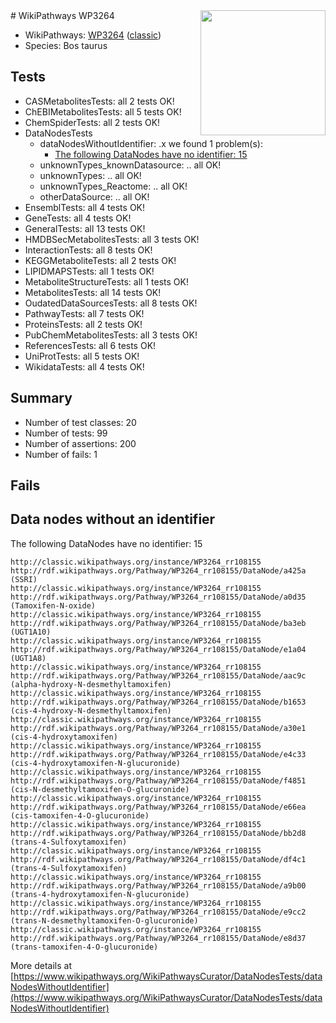 <img style="float: right; width: 200px" src="https://upload.wikimedia.org/wikipedia/commons/thumb/8/83/Wplogo_with_text_500.png/640px-Wplogo_with_text_500.png" />
# WikiPathways WP3264

* WikiPathways: [WP3264](https://wikipathways.org/pathways/WP3264) ([classic](https://classic.wikipathways.org/instance/WP3264))
* Species: Bos taurus
## Tests
* CASMetabolitesTests: all 2 tests OK!
* ChEBIMetabolitesTests: all 5 tests OK!
* ChemSpiderTests: all 2 tests OK!
* DataNodesTests
    * dataNodesWithoutIdentifier: .x we found 1 problem(s):
        * [The following DataNodes have no identifier: 15](#8792c495)
    * unknownTypes_knownDatasource: .. all OK!
    * unknownTypes: .. all OK!
    * unknownTypes_Reactome: .. all OK!
    * otherDataSource: .. all OK!
* EnsemblTests: all 4 tests OK!
* GeneTests: all 4 tests OK!
* GeneralTests: all 13 tests OK!
* HMDBSecMetabolitesTests: all 3 tests OK!
* InteractionTests: all 8 tests OK!
* KEGGMetaboliteTests: all 2 tests OK!
* LIPIDMAPSTests: all 1 tests OK!
* MetaboliteStructureTests: all 1 tests OK!
* MetabolitesTests: all 14 tests OK!
* OudatedDataSourcesTests: all 8 tests OK!
* PathwayTests: all 7 tests OK!
* ProteinsTests: all 2 tests OK!
* PubChemMetabolitesTests: all 3 tests OK!
* ReferencesTests: all 6 tests OK!
* UniProtTests: all 5 tests OK!
* WikidataTests: all 4 tests OK!


## Summary

* Number of test classes: 20
* Number of tests: 99
* Number of assertions: 200
* Number of fails: 1

## Fails

<a name="8792c495" />

## Data nodes without an identifier

The following DataNodes have no identifier: 15
```
http://classic.wikipathways.org/instance/WP3264_rr108155 http://rdf.wikipathways.org/Pathway/WP3264_rr108155/DataNode/a425a (SSRI)
http://classic.wikipathways.org/instance/WP3264_rr108155 http://rdf.wikipathways.org/Pathway/WP3264_rr108155/DataNode/a0d35 (Tamoxifen-N-oxide)
http://classic.wikipathways.org/instance/WP3264_rr108155 http://rdf.wikipathways.org/Pathway/WP3264_rr108155/DataNode/ba3eb (UGT1A10)
http://classic.wikipathways.org/instance/WP3264_rr108155 http://rdf.wikipathways.org/Pathway/WP3264_rr108155/DataNode/e1a04 (UGT1A8)
http://classic.wikipathways.org/instance/WP3264_rr108155 http://rdf.wikipathways.org/Pathway/WP3264_rr108155/DataNode/aac9c (alpha-hydroxy-N-desmethyltamoxifen)
http://classic.wikipathways.org/instance/WP3264_rr108155 http://rdf.wikipathways.org/Pathway/WP3264_rr108155/DataNode/b1653 (cis-4-hydroxy-N-desmethyltamoxifen)
http://classic.wikipathways.org/instance/WP3264_rr108155 http://rdf.wikipathways.org/Pathway/WP3264_rr108155/DataNode/a30e1 (cis-4-hydroxytamoxifen)
http://classic.wikipathways.org/instance/WP3264_rr108155 http://rdf.wikipathways.org/Pathway/WP3264_rr108155/DataNode/e4c33 (cis-4-hydroxytamoxifen-N-glucuronide)
http://classic.wikipathways.org/instance/WP3264_rr108155 http://rdf.wikipathways.org/Pathway/WP3264_rr108155/DataNode/f4851 (cis-N-desmethyltamoxifen-O-glucuronide)
http://classic.wikipathways.org/instance/WP3264_rr108155 http://rdf.wikipathways.org/Pathway/WP3264_rr108155/DataNode/e66ea (cis-tamoxifen-4-O-glucuronide)
http://classic.wikipathways.org/instance/WP3264_rr108155 http://rdf.wikipathways.org/Pathway/WP3264_rr108155/DataNode/bb2d8 (trans-4-Sulfoxytamoxifen)
http://classic.wikipathways.org/instance/WP3264_rr108155 http://rdf.wikipathways.org/Pathway/WP3264_rr108155/DataNode/df4c1 (trans-4-Sulfoxytamoxifen)
http://classic.wikipathways.org/instance/WP3264_rr108155 http://rdf.wikipathways.org/Pathway/WP3264_rr108155/DataNode/a9b00 (trans-4-hydroxytamoxifen-N-glucuronide)
http://classic.wikipathways.org/instance/WP3264_rr108155 http://rdf.wikipathways.org/Pathway/WP3264_rr108155/DataNode/e9cc2 (trans-N-desmethyltamoxifen-O-glucuronide)
http://classic.wikipathways.org/instance/WP3264_rr108155 http://rdf.wikipathways.org/Pathway/WP3264_rr108155/DataNode/e8d37 (trans-tamoxifen-4-O-glucuronide)
```

More details at [https://www.wikipathways.org/WikiPathwaysCurator/DataNodesTests/dataNodesWithoutIdentifier](https://www.wikipathways.org/WikiPathwaysCurator/DataNodesTests/dataNodesWithoutIdentifier)

